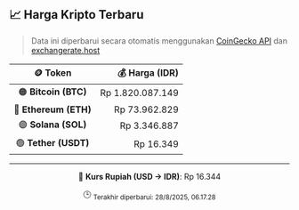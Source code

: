 

<!-- HARGA_KRIPTO -->
## 📈 Harga Kripto Terbaru

> Data ini diperbarui secara otomatis menggunakan [CoinGecko API](https://www.coingecko.com/) dan [exchangerate.host](https://exchangerate.host/)

<div align="center">

| 🪙 Token | 💰 Harga (IDR) |
|:------:|---------------:|
| 🟠 **Bitcoin (BTC)**   | Rp 1.820.087.149 |
| 🔵 **Ethereum (ETH)**  | Rp 73.962.829 |
| 🟣 **Solana (SOL)**    | Rp 3.346.887 |
| 🟢 **Tether (USDT)**   | Rp 16.349 |

---

💱 **Kurs Rupiah (USD → IDR)**: Rp 16.344

🕒 <sub>Terakhir diperbarui: 28/8/2025, 06.17.28</sub>

</div>
<!-- /HARGA_KRIPTO -->